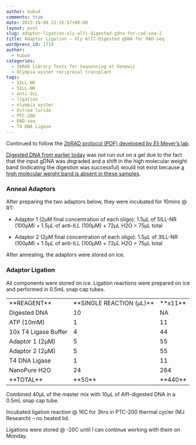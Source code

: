 ```yaml
---
author: kubu4
comments: true
date: 2015-10-09 22:35:57+00:00
layout: post
slug: adaptor-ligation-oly-alfi-digested-gdna-for-rad-seq-2
title: Adaptor Ligation – Oly AlfI-Digested gDNA for RAD-seq
wordpress_id: 1719
author:
  - kubu4
categories:
  - 2bRAD Library Tests for Sequencing at Genewiz
  - Olympia oyster reciprocal transplant
tags:
  - 3ILL-NR
  - 5ILL-NR
  - anti-ILL
  - ligation
  - olympia oyster
  - Ostrea lurida
  - PTC-200
  - RAD-seq
  - T4 DNA Ligase
---
```


Continued to follow the [2bRAD protocol (PDF) developed by Eli Meyer’s lab](httpss://github.com/sr320/LabDocs/blob/master/protocols/External_Protocols/2bRAD_11Aug2015.pdf).

[Digested DNA from earlier today](2015/10/09/restriction-digest-oly-gdna-for-rad-seq-walfi-2.html) was _not_ run out on a gel due to the fact that the input gDNA was degraded and a shift in the high molecular weight band (indicating the digestion was successful) would not exist because [a high molecular weight band is absent in these samples](2015/09/17/agarose-gel-olympia-oyster-whole-body-gdna-integrity-check.html).





### Anneal Adaptors



After preparing the two adaptors below, they were incubated for 10mins @ RT:




    
  * Adaptor 1 (2μM final concentration of each oligo): 1.5μL of 5ILL-NR (100μM) + 1.5μL of anti-ILL (100μM) + 72μL H2O = 75μL total

    
  * Adaptor 2 (2μM final concentration of each oligo): 1.5μL of 3ILL-NR (100μM) + 1.5μL of anti-ILL (100μM) + 72μL H2O = 75μL total



After annealing, the adaptors were stored on ice.





### Adaptor Ligation



All components were stored on ice. Ligation reactions were prepared on ice and performed in 0.5mL snap cap tubes.

<table >
<tbody >
<tr >

<td >**REAGENT**
</td>

<td >**SINGLE REACTION (μL)**
</td>

<td >**x11**
</td>
</tr>
<tr >

<td >Digested DNA
</td>

<td >10
</td>

<td >NA
</td>
</tr>
<tr >

<td >ATP (10mM)
</td>

<td >1
</td>

<td >11
</td>
</tr>
<tr >

<td >10x T4 Ligase Buffer
</td>

<td >4
</td>

<td >44
</td>
</tr>
<tr >

<td >Adaptor 1 (2μM)
</td>

<td >5
</td>

<td >55
</td>
</tr>
<tr >

<td >Adaptor 2 (2μM)
</td>

<td >5
</td>

<td >55
</td>
</tr>
<tr >

<td >T4 DNA Ligase
</td>

<td >1
</td>

<td >11
</td>
</tr>
<tr >

<td >NanoPure H2O
</td>

<td >24
</td>

<td >264
</td>
</tr>
<tr >

<td >**TOTAL**
</td>

<td >**50**
</td>

<td >**440**
</td>
</tr>
</tbody>
</table>

Combined 40μL of the master mix with 10μL of AlfI-digested DNA in a 0.5mL snap cap tube.

Incubated ligation reaction @ 16C for 3hrs in PTC-200 thermal cycler (MJ Research) – no heated lid.

Ligations were stored @ -20C until I can continue working with them on Monday.

